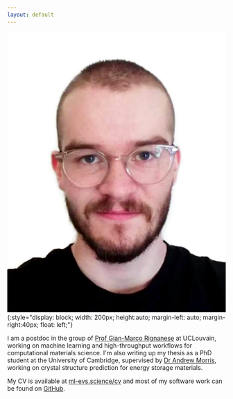 ```yaml
---
layout: default 
---
```


![face](./assets/me_round.jpeg){:style="display: block; width: 200px; height:auto; margin-left: auto; margin-right:40px; float: left;"}

I am a postdoc in the group of [Prof Gian-Marco Rignanese](https://perso.uclouvain.be/gian-marco.rignanese/) at UCLouvain, working on machine learning and high-throughput workflows for computational materials science. I'm also writing up my thesis as a PhD student at the University of Cambridge, supervised by [Dr Andrew Morris](http://www.andrewjmorris.org), working on crystal structure prediction for energy storage materials. 

My CV is available at [ml-evs.science/cv](https://ml-evs.science/cv) and most of my software work can be found on [GitHub](https://github.com/ml-evs).
